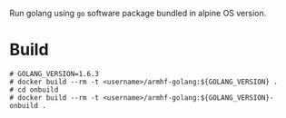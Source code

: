 Run golang using `go` software package bundled in alpine OS version.

# Build

    # GOLANG_VERSION=1.6.3
    # docker build --rm -t <username>/armhf-golang:${GOLANG_VERSION} .
    # cd onbuild
    # docker build --rm -t <username>/armhf-golang:${GOLANG_VERSION}-onbuild .
